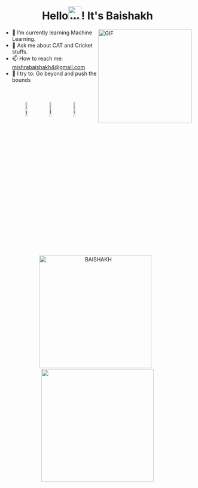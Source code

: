 <h1 align="center">Hello<img alt="wave" src="https://emojis.slackmojis.com/emojis/images/1588177020/8809/wave_hello.gif?1588177020" width="35">! It's Baishakh</h1>


<img align="right" height="250px" alt="GIF" src="https://i.pinimg.com/originals/f6/a6/ee/f6a6ee3f5c366950db6012a0d44cc882.jpg" padding="5px" />

- 🌱 I’m currently learning Machine Learning.
- 💬 Ask me about CAT and Cricket stuffs.
- 📫 How to reach me: mishrabaishakh4@gmail.com
- 🧗 I try to: Go beyond and push the bounds

</br>




<p align="center" >
	<a href="https://github.com/https://github.com/BAISHAKH"><img alt="github" width="10%" style="padding:5px" src="https://img.icons8.com/clouds/100/000000/github.png"/></a>
	<a href="https://www.linkedin.com/in/baishakh-mishra-911b92155//"><img alt="linkedin" width="10%" style="padding:5px" src="https://img.icons8.com/clouds/100/000000/linkedin.png"/></a>
	<a href="https://www.instagram.com/_b_a_i_s_h_a_k_h_/"><img alt="instagram" width="10%" style="padding:5px" src="https://img.icons8.com/clouds/100/000000/instagram.png"/></a>
	
</p>



<p align='center'><img width="300px" src="https://github-readme-streak-stats.herokuapp.com/?user=BAISHAKH&theme=radical" alt="BAISHAKH" />&nbsp; &nbsp;<img width="300px" src="https://github-readme-stats.vercel.app/api?username=BAISHAKH&count_private=true&theme=radical"/></p>

<!--START_SECTION_PROFILE_VIEWS:readme-info-->
<!--END_SECTION_PROFILE_VIEWS:readme-info-->

<!--START_SECTION_LINES_OF_CODE:readme-info-->
<!--END_SECTION_LINES_OF_CODE:readme-info-->

<!--START_CONTRIBUTIONS:readme-info-->
<!--END_CONTRIBUTIONS:readme-info-->

<!--START_SECTION_DAILY_COMMIT:readme-info-->
<!--END_SECTION_DAILY_COMMIT:readme-info-->

<!--START_SECTION_WEEKLY_COMMIT:readme-info-->
<!--END_SECTION_WEEKLY_COMMIT:readme-info-->

<!--START_SECTION_LANGUAGE:readme-info-->
<!--END_SECTION_LANGUAGE:readme-info-->
